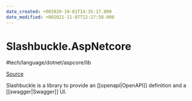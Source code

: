 ```yaml
---
date_created: +002020-10-01T14:35:17.000
date_modified: +002021-11-07T12:27:58.000
---
```


# Slashbuckle.AspNetcore

 #tech/language/dotnet/aspcore/lib

[Source](https://github.com/domaindrivendev/Swashbuckle.AspNetCore)

Slashbuckle is a library to provide an [[openapi|OpenAPI]] definition and a [[swagger|Swagger]] UI.
